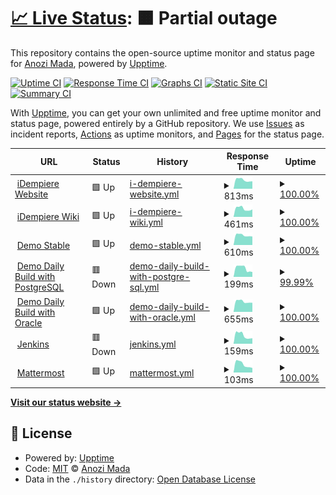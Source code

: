 # [📈 Live Status](https://anozimada.github.io/idempiere-status-page): <!--live status--> **🟧 Partial outage**

This repository contains the open-source uptime monitor and status page for [Anozi Mada](www.anozimada.com), powered by [Upptime](https://github.com/upptime/upptime).

[![Uptime CI](https://github.com/anozimada/idempiere-status-page/workflows/Uptime%20CI/badge.svg)](https://github.com/anozimada/idempiere-status-page/actions?query=workflow%3A%22Uptime+CI%22)
[![Response Time CI](https://github.com/anozimada/idempiere-status-page/workflows/Response%20Time%20CI/badge.svg)](https://github.com/anozimada/idempiere-status-page/actions?query=workflow%3A%22Response+Time+CI%22)
[![Graphs CI](https://github.com/anozimada/idempiere-status-page/workflows/Graphs%20CI/badge.svg)](https://github.com/anozimada/idempiere-status-page/actions?query=workflow%3A%22Graphs+CI%22)
[![Static Site CI](https://github.com/anozimada/idempiere-status-page/workflows/Static%20Site%20CI/badge.svg)](https://github.com/anozimada/idempiere-status-page/actions?query=workflow%3A%22Static+Site+CI%22)
[![Summary CI](https://github.com/anozimada/idempiere-status-page/workflows/Summary%20CI/badge.svg)](https://github.com/anozimada/idempiere-status-page/actions?query=workflow%3A%22Summary+CI%22)

With [Upptime](https://upptime.js.org), you can get your own unlimited and free uptime monitor and status page, powered entirely by a GitHub repository. We use [Issues](https://github.com/anozimada/idempiere-status-page/issues) as incident reports, [Actions](https://github.com/anozimada/idempiere-status-page/actions) as uptime monitors, and [Pages](https://anozimada.github.io/idempiere-status-page) for the status page.

<!--start: status pages-->
<!-- This summary is generated by Upptime (https://github.com/upptime/upptime) -->
<!-- Do not edit this manually, your changes will be overwritten -->
<!-- prettier-ignore -->
| URL | Status | History | Response Time | Uptime |
| --- | ------ | ------- | ------------- | ------ |
| <img alt="" src="https://favicons.githubusercontent.com/www.idempiere.org" height="13"> [iDempiere Website](https://www.idempiere.org) | 🟩 Up | [i-dempiere-website.yml](https://github.com/anozimada/idempiere-status-page/commits/HEAD/history/i-dempiere-website.yml) | <details><summary><img alt="Response time graph" src="./graphs/i-dempiere-website/response-time-week.png" height="20"> 813ms</summary><br><a href="https://anozimada.github.io/idempiere-status-page/history/i-dempiere-website"><img alt="Response time 934" src="https://img.shields.io/endpoint?url=https%3A%2F%2Fraw.githubusercontent.com%2Fanozimada%2Fidempiere-status-page%2FHEAD%2Fapi%2Fi-dempiere-website%2Fresponse-time.json"></a><br><a href="https://anozimada.github.io/idempiere-status-page/history/i-dempiere-website"><img alt="24-hour response time 896" src="https://img.shields.io/endpoint?url=https%3A%2F%2Fraw.githubusercontent.com%2Fanozimada%2Fidempiere-status-page%2FHEAD%2Fapi%2Fi-dempiere-website%2Fresponse-time-day.json"></a><br><a href="https://anozimada.github.io/idempiere-status-page/history/i-dempiere-website"><img alt="7-day response time 813" src="https://img.shields.io/endpoint?url=https%3A%2F%2Fraw.githubusercontent.com%2Fanozimada%2Fidempiere-status-page%2FHEAD%2Fapi%2Fi-dempiere-website%2Fresponse-time-week.json"></a><br><a href="https://anozimada.github.io/idempiere-status-page/history/i-dempiere-website"><img alt="30-day response time 819" src="https://img.shields.io/endpoint?url=https%3A%2F%2Fraw.githubusercontent.com%2Fanozimada%2Fidempiere-status-page%2FHEAD%2Fapi%2Fi-dempiere-website%2Fresponse-time-month.json"></a><br><a href="https://anozimada.github.io/idempiere-status-page/history/i-dempiere-website"><img alt="1-year response time 934" src="https://img.shields.io/endpoint?url=https%3A%2F%2Fraw.githubusercontent.com%2Fanozimada%2Fidempiere-status-page%2FHEAD%2Fapi%2Fi-dempiere-website%2Fresponse-time-year.json"></a></details> | <details><summary><a href="https://anozimada.github.io/idempiere-status-page/history/i-dempiere-website">100.00%</a></summary><a href="https://anozimada.github.io/idempiere-status-page/history/i-dempiere-website"><img alt="All-time uptime 99.62%" src="https://img.shields.io/endpoint?url=https%3A%2F%2Fraw.githubusercontent.com%2Fanozimada%2Fidempiere-status-page%2FHEAD%2Fapi%2Fi-dempiere-website%2Fuptime.json"></a><br><a href="https://anozimada.github.io/idempiere-status-page/history/i-dempiere-website"><img alt="24-hour uptime 100.00%" src="https://img.shields.io/endpoint?url=https%3A%2F%2Fraw.githubusercontent.com%2Fanozimada%2Fidempiere-status-page%2FHEAD%2Fapi%2Fi-dempiere-website%2Fuptime-day.json"></a><br><a href="https://anozimada.github.io/idempiere-status-page/history/i-dempiere-website"><img alt="7-day uptime 100.00%" src="https://img.shields.io/endpoint?url=https%3A%2F%2Fraw.githubusercontent.com%2Fanozimada%2Fidempiere-status-page%2FHEAD%2Fapi%2Fi-dempiere-website%2Fuptime-week.json"></a><br><a href="https://anozimada.github.io/idempiere-status-page/history/i-dempiere-website"><img alt="30-day uptime 98.47%" src="https://img.shields.io/endpoint?url=https%3A%2F%2Fraw.githubusercontent.com%2Fanozimada%2Fidempiere-status-page%2FHEAD%2Fapi%2Fi-dempiere-website%2Fuptime-month.json"></a><br><a href="https://anozimada.github.io/idempiere-status-page/history/i-dempiere-website"><img alt="1-year uptime 99.62%" src="https://img.shields.io/endpoint?url=https%3A%2F%2Fraw.githubusercontent.com%2Fanozimada%2Fidempiere-status-page%2FHEAD%2Fapi%2Fi-dempiere-website%2Fuptime-year.json"></a></details>
| <img alt="" src="https://www.wikipedia.org/static/favicon/wikipedia.ico" height="13"> [iDempiere Wiki](https://wiki.idempiere.org) | 🟩 Up | [i-dempiere-wiki.yml](https://github.com/anozimada/idempiere-status-page/commits/HEAD/history/i-dempiere-wiki.yml) | <details><summary><img alt="Response time graph" src="./graphs/i-dempiere-wiki/response-time-week.png" height="20"> 461ms</summary><br><a href="https://anozimada.github.io/idempiere-status-page/history/i-dempiere-wiki"><img alt="Response time 453" src="https://img.shields.io/endpoint?url=https%3A%2F%2Fraw.githubusercontent.com%2Fanozimada%2Fidempiere-status-page%2FHEAD%2Fapi%2Fi-dempiere-wiki%2Fresponse-time.json"></a><br><a href="https://anozimada.github.io/idempiere-status-page/history/i-dempiere-wiki"><img alt="24-hour response time 603" src="https://img.shields.io/endpoint?url=https%3A%2F%2Fraw.githubusercontent.com%2Fanozimada%2Fidempiere-status-page%2FHEAD%2Fapi%2Fi-dempiere-wiki%2Fresponse-time-day.json"></a><br><a href="https://anozimada.github.io/idempiere-status-page/history/i-dempiere-wiki"><img alt="7-day response time 461" src="https://img.shields.io/endpoint?url=https%3A%2F%2Fraw.githubusercontent.com%2Fanozimada%2Fidempiere-status-page%2FHEAD%2Fapi%2Fi-dempiere-wiki%2Fresponse-time-week.json"></a><br><a href="https://anozimada.github.io/idempiere-status-page/history/i-dempiere-wiki"><img alt="30-day response time 468" src="https://img.shields.io/endpoint?url=https%3A%2F%2Fraw.githubusercontent.com%2Fanozimada%2Fidempiere-status-page%2FHEAD%2Fapi%2Fi-dempiere-wiki%2Fresponse-time-month.json"></a><br><a href="https://anozimada.github.io/idempiere-status-page/history/i-dempiere-wiki"><img alt="1-year response time 453" src="https://img.shields.io/endpoint?url=https%3A%2F%2Fraw.githubusercontent.com%2Fanozimada%2Fidempiere-status-page%2FHEAD%2Fapi%2Fi-dempiere-wiki%2Fresponse-time-year.json"></a></details> | <details><summary><a href="https://anozimada.github.io/idempiere-status-page/history/i-dempiere-wiki">100.00%</a></summary><a href="https://anozimada.github.io/idempiere-status-page/history/i-dempiere-wiki"><img alt="All-time uptime 99.99%" src="https://img.shields.io/endpoint?url=https%3A%2F%2Fraw.githubusercontent.com%2Fanozimada%2Fidempiere-status-page%2FHEAD%2Fapi%2Fi-dempiere-wiki%2Fuptime.json"></a><br><a href="https://anozimada.github.io/idempiere-status-page/history/i-dempiere-wiki"><img alt="24-hour uptime 100.00%" src="https://img.shields.io/endpoint?url=https%3A%2F%2Fraw.githubusercontent.com%2Fanozimada%2Fidempiere-status-page%2FHEAD%2Fapi%2Fi-dempiere-wiki%2Fuptime-day.json"></a><br><a href="https://anozimada.github.io/idempiere-status-page/history/i-dempiere-wiki"><img alt="7-day uptime 100.00%" src="https://img.shields.io/endpoint?url=https%3A%2F%2Fraw.githubusercontent.com%2Fanozimada%2Fidempiere-status-page%2FHEAD%2Fapi%2Fi-dempiere-wiki%2Fuptime-week.json"></a><br><a href="https://anozimada.github.io/idempiere-status-page/history/i-dempiere-wiki"><img alt="30-day uptime 100.00%" src="https://img.shields.io/endpoint?url=https%3A%2F%2Fraw.githubusercontent.com%2Fanozimada%2Fidempiere-status-page%2FHEAD%2Fapi%2Fi-dempiere-wiki%2Fuptime-month.json"></a><br><a href="https://anozimada.github.io/idempiere-status-page/history/i-dempiere-wiki"><img alt="1-year uptime 99.99%" src="https://img.shields.io/endpoint?url=https%3A%2F%2Fraw.githubusercontent.com%2Fanozimada%2Fidempiere-status-page%2FHEAD%2Fapi%2Fi-dempiere-wiki%2Fuptime-year.json"></a></details>
| <img alt="" src="https://favicons.githubusercontent.com/demo.globalqss.com" height="13"> [Demo Stable](https://demo.globalqss.com/webui/) | 🟩 Up | [demo-stable.yml](https://github.com/anozimada/idempiere-status-page/commits/HEAD/history/demo-stable.yml) | <details><summary><img alt="Response time graph" src="./graphs/demo-stable/response-time-week.png" height="20"> 610ms</summary><br><a href="https://anozimada.github.io/idempiere-status-page/history/demo-stable"><img alt="Response time 638" src="https://img.shields.io/endpoint?url=https%3A%2F%2Fraw.githubusercontent.com%2Fanozimada%2Fidempiere-status-page%2FHEAD%2Fapi%2Fdemo-stable%2Fresponse-time.json"></a><br><a href="https://anozimada.github.io/idempiere-status-page/history/demo-stable"><img alt="24-hour response time 687" src="https://img.shields.io/endpoint?url=https%3A%2F%2Fraw.githubusercontent.com%2Fanozimada%2Fidempiere-status-page%2FHEAD%2Fapi%2Fdemo-stable%2Fresponse-time-day.json"></a><br><a href="https://anozimada.github.io/idempiere-status-page/history/demo-stable"><img alt="7-day response time 610" src="https://img.shields.io/endpoint?url=https%3A%2F%2Fraw.githubusercontent.com%2Fanozimada%2Fidempiere-status-page%2FHEAD%2Fapi%2Fdemo-stable%2Fresponse-time-week.json"></a><br><a href="https://anozimada.github.io/idempiere-status-page/history/demo-stable"><img alt="30-day response time 611" src="https://img.shields.io/endpoint?url=https%3A%2F%2Fraw.githubusercontent.com%2Fanozimada%2Fidempiere-status-page%2FHEAD%2Fapi%2Fdemo-stable%2Fresponse-time-month.json"></a><br><a href="https://anozimada.github.io/idempiere-status-page/history/demo-stable"><img alt="1-year response time 638" src="https://img.shields.io/endpoint?url=https%3A%2F%2Fraw.githubusercontent.com%2Fanozimada%2Fidempiere-status-page%2FHEAD%2Fapi%2Fdemo-stable%2Fresponse-time-year.json"></a></details> | <details><summary><a href="https://anozimada.github.io/idempiere-status-page/history/demo-stable">100.00%</a></summary><a href="https://anozimada.github.io/idempiere-status-page/history/demo-stable"><img alt="All-time uptime 99.96%" src="https://img.shields.io/endpoint?url=https%3A%2F%2Fraw.githubusercontent.com%2Fanozimada%2Fidempiere-status-page%2FHEAD%2Fapi%2Fdemo-stable%2Fuptime.json"></a><br><a href="https://anozimada.github.io/idempiere-status-page/history/demo-stable"><img alt="24-hour uptime 100.00%" src="https://img.shields.io/endpoint?url=https%3A%2F%2Fraw.githubusercontent.com%2Fanozimada%2Fidempiere-status-page%2FHEAD%2Fapi%2Fdemo-stable%2Fuptime-day.json"></a><br><a href="https://anozimada.github.io/idempiere-status-page/history/demo-stable"><img alt="7-day uptime 100.00%" src="https://img.shields.io/endpoint?url=https%3A%2F%2Fraw.githubusercontent.com%2Fanozimada%2Fidempiere-status-page%2FHEAD%2Fapi%2Fdemo-stable%2Fuptime-week.json"></a><br><a href="https://anozimada.github.io/idempiere-status-page/history/demo-stable"><img alt="30-day uptime 99.96%" src="https://img.shields.io/endpoint?url=https%3A%2F%2Fraw.githubusercontent.com%2Fanozimada%2Fidempiere-status-page%2FHEAD%2Fapi%2Fdemo-stable%2Fuptime-month.json"></a><br><a href="https://anozimada.github.io/idempiere-status-page/history/demo-stable"><img alt="1-year uptime 99.96%" src="https://img.shields.io/endpoint?url=https%3A%2F%2Fraw.githubusercontent.com%2Fanozimada%2Fidempiere-status-page%2FHEAD%2Fapi%2Fdemo-stable%2Fuptime-year.json"></a></details>
| <img alt="" src="https://favicons.githubusercontent.com/test.idempiere.org" height="13"> [Demo Daily Build with PostgreSQL](https://test.idempiere.org/webui/) | 🟥 Down | [demo-daily-build-with-postgre-sql.yml](https://github.com/anozimada/idempiere-status-page/commits/HEAD/history/demo-daily-build-with-postgre-sql.yml) | <details><summary><img alt="Response time graph" src="./graphs/demo-daily-build-with-postgre-sql/response-time-week.png" height="20"> 199ms</summary><br><a href="https://anozimada.github.io/idempiere-status-page/history/demo-daily-build-with-postgre-sql"><img alt="Response time 287" src="https://img.shields.io/endpoint?url=https%3A%2F%2Fraw.githubusercontent.com%2Fanozimada%2Fidempiere-status-page%2FHEAD%2Fapi%2Fdemo-daily-build-with-postgre-sql%2Fresponse-time.json"></a><br><a href="https://anozimada.github.io/idempiere-status-page/history/demo-daily-build-with-postgre-sql"><img alt="24-hour response time 252" src="https://img.shields.io/endpoint?url=https%3A%2F%2Fraw.githubusercontent.com%2Fanozimada%2Fidempiere-status-page%2FHEAD%2Fapi%2Fdemo-daily-build-with-postgre-sql%2Fresponse-time-day.json"></a><br><a href="https://anozimada.github.io/idempiere-status-page/history/demo-daily-build-with-postgre-sql"><img alt="7-day response time 199" src="https://img.shields.io/endpoint?url=https%3A%2F%2Fraw.githubusercontent.com%2Fanozimada%2Fidempiere-status-page%2FHEAD%2Fapi%2Fdemo-daily-build-with-postgre-sql%2Fresponse-time-week.json"></a><br><a href="https://anozimada.github.io/idempiere-status-page/history/demo-daily-build-with-postgre-sql"><img alt="30-day response time 201" src="https://img.shields.io/endpoint?url=https%3A%2F%2Fraw.githubusercontent.com%2Fanozimada%2Fidempiere-status-page%2FHEAD%2Fapi%2Fdemo-daily-build-with-postgre-sql%2Fresponse-time-month.json"></a><br><a href="https://anozimada.github.io/idempiere-status-page/history/demo-daily-build-with-postgre-sql"><img alt="1-year response time 287" src="https://img.shields.io/endpoint?url=https%3A%2F%2Fraw.githubusercontent.com%2Fanozimada%2Fidempiere-status-page%2FHEAD%2Fapi%2Fdemo-daily-build-with-postgre-sql%2Fresponse-time-year.json"></a></details> | <details><summary><a href="https://anozimada.github.io/idempiere-status-page/history/demo-daily-build-with-postgre-sql">99.99%</a></summary><a href="https://anozimada.github.io/idempiere-status-page/history/demo-daily-build-with-postgre-sql"><img alt="All-time uptime 99.85%" src="https://img.shields.io/endpoint?url=https%3A%2F%2Fraw.githubusercontent.com%2Fanozimada%2Fidempiere-status-page%2FHEAD%2Fapi%2Fdemo-daily-build-with-postgre-sql%2Fuptime.json"></a><br><a href="https://anozimada.github.io/idempiere-status-page/history/demo-daily-build-with-postgre-sql"><img alt="24-hour uptime 99.96%" src="https://img.shields.io/endpoint?url=https%3A%2F%2Fraw.githubusercontent.com%2Fanozimada%2Fidempiere-status-page%2FHEAD%2Fapi%2Fdemo-daily-build-with-postgre-sql%2Fuptime-day.json"></a><br><a href="https://anozimada.github.io/idempiere-status-page/history/demo-daily-build-with-postgre-sql"><img alt="7-day uptime 99.99%" src="https://img.shields.io/endpoint?url=https%3A%2F%2Fraw.githubusercontent.com%2Fanozimada%2Fidempiere-status-page%2FHEAD%2Fapi%2Fdemo-daily-build-with-postgre-sql%2Fuptime-week.json"></a><br><a href="https://anozimada.github.io/idempiere-status-page/history/demo-daily-build-with-postgre-sql"><img alt="30-day uptime 99.76%" src="https://img.shields.io/endpoint?url=https%3A%2F%2Fraw.githubusercontent.com%2Fanozimada%2Fidempiere-status-page%2FHEAD%2Fapi%2Fdemo-daily-build-with-postgre-sql%2Fuptime-month.json"></a><br><a href="https://anozimada.github.io/idempiere-status-page/history/demo-daily-build-with-postgre-sql"><img alt="1-year uptime 99.85%" src="https://img.shields.io/endpoint?url=https%3A%2F%2Fraw.githubusercontent.com%2Fanozimada%2Fidempiere-status-page%2FHEAD%2Fapi%2Fdemo-daily-build-with-postgre-sql%2Fuptime-year.json"></a></details>
| <img alt="" src="https://favicons.githubusercontent.com/test-oracle.idempiere.org" height="13"> [Demo Daily Build with Oracle](https://test-oracle.idempiere.org/webui/) | 🟩 Up | [demo-daily-build-with-oracle.yml](https://github.com/anozimada/idempiere-status-page/commits/HEAD/history/demo-daily-build-with-oracle.yml) | <details><summary><img alt="Response time graph" src="./graphs/demo-daily-build-with-oracle/response-time-week.png" height="20"> 655ms</summary><br><a href="https://anozimada.github.io/idempiere-status-page/history/demo-daily-build-with-oracle"><img alt="Response time 672" src="https://img.shields.io/endpoint?url=https%3A%2F%2Fraw.githubusercontent.com%2Fanozimada%2Fidempiere-status-page%2FHEAD%2Fapi%2Fdemo-daily-build-with-oracle%2Fresponse-time.json"></a><br><a href="https://anozimada.github.io/idempiere-status-page/history/demo-daily-build-with-oracle"><img alt="24-hour response time 767" src="https://img.shields.io/endpoint?url=https%3A%2F%2Fraw.githubusercontent.com%2Fanozimada%2Fidempiere-status-page%2FHEAD%2Fapi%2Fdemo-daily-build-with-oracle%2Fresponse-time-day.json"></a><br><a href="https://anozimada.github.io/idempiere-status-page/history/demo-daily-build-with-oracle"><img alt="7-day response time 655" src="https://img.shields.io/endpoint?url=https%3A%2F%2Fraw.githubusercontent.com%2Fanozimada%2Fidempiere-status-page%2FHEAD%2Fapi%2Fdemo-daily-build-with-oracle%2Fresponse-time-week.json"></a><br><a href="https://anozimada.github.io/idempiere-status-page/history/demo-daily-build-with-oracle"><img alt="30-day response time 625" src="https://img.shields.io/endpoint?url=https%3A%2F%2Fraw.githubusercontent.com%2Fanozimada%2Fidempiere-status-page%2FHEAD%2Fapi%2Fdemo-daily-build-with-oracle%2Fresponse-time-month.json"></a><br><a href="https://anozimada.github.io/idempiere-status-page/history/demo-daily-build-with-oracle"><img alt="1-year response time 672" src="https://img.shields.io/endpoint?url=https%3A%2F%2Fraw.githubusercontent.com%2Fanozimada%2Fidempiere-status-page%2FHEAD%2Fapi%2Fdemo-daily-build-with-oracle%2Fresponse-time-year.json"></a></details> | <details><summary><a href="https://anozimada.github.io/idempiere-status-page/history/demo-daily-build-with-oracle">100.00%</a></summary><a href="https://anozimada.github.io/idempiere-status-page/history/demo-daily-build-with-oracle"><img alt="All-time uptime 97.07%" src="https://img.shields.io/endpoint?url=https%3A%2F%2Fraw.githubusercontent.com%2Fanozimada%2Fidempiere-status-page%2FHEAD%2Fapi%2Fdemo-daily-build-with-oracle%2Fuptime.json"></a><br><a href="https://anozimada.github.io/idempiere-status-page/history/demo-daily-build-with-oracle"><img alt="24-hour uptime 100.00%" src="https://img.shields.io/endpoint?url=https%3A%2F%2Fraw.githubusercontent.com%2Fanozimada%2Fidempiere-status-page%2FHEAD%2Fapi%2Fdemo-daily-build-with-oracle%2Fuptime-day.json"></a><br><a href="https://anozimada.github.io/idempiere-status-page/history/demo-daily-build-with-oracle"><img alt="7-day uptime 100.00%" src="https://img.shields.io/endpoint?url=https%3A%2F%2Fraw.githubusercontent.com%2Fanozimada%2Fidempiere-status-page%2FHEAD%2Fapi%2Fdemo-daily-build-with-oracle%2Fuptime-week.json"></a><br><a href="https://anozimada.github.io/idempiere-status-page/history/demo-daily-build-with-oracle"><img alt="30-day uptime 88.38%" src="https://img.shields.io/endpoint?url=https%3A%2F%2Fraw.githubusercontent.com%2Fanozimada%2Fidempiere-status-page%2FHEAD%2Fapi%2Fdemo-daily-build-with-oracle%2Fuptime-month.json"></a><br><a href="https://anozimada.github.io/idempiere-status-page/history/demo-daily-build-with-oracle"><img alt="1-year uptime 97.07%" src="https://img.shields.io/endpoint?url=https%3A%2F%2Fraw.githubusercontent.com%2Fanozimada%2Fidempiere-status-page%2FHEAD%2Fapi%2Fdemo-daily-build-with-oracle%2Fuptime-year.json"></a></details>
| <img alt="" src="https://favicons.githubusercontent.com/jenkins.idempiere.org" height="13"> [Jenkins](https://jenkins.idempiere.org) | 🟥 Down | [jenkins.yml](https://github.com/anozimada/idempiere-status-page/commits/HEAD/history/jenkins.yml) | <details><summary><img alt="Response time graph" src="./graphs/jenkins/response-time-week.png" height="20"> 159ms</summary><br><a href="https://anozimada.github.io/idempiere-status-page/history/jenkins"><img alt="Response time 317" src="https://img.shields.io/endpoint?url=https%3A%2F%2Fraw.githubusercontent.com%2Fanozimada%2Fidempiere-status-page%2FHEAD%2Fapi%2Fjenkins%2Fresponse-time.json"></a><br><a href="https://anozimada.github.io/idempiere-status-page/history/jenkins"><img alt="24-hour response time 224" src="https://img.shields.io/endpoint?url=https%3A%2F%2Fraw.githubusercontent.com%2Fanozimada%2Fidempiere-status-page%2FHEAD%2Fapi%2Fjenkins%2Fresponse-time-day.json"></a><br><a href="https://anozimada.github.io/idempiere-status-page/history/jenkins"><img alt="7-day response time 159" src="https://img.shields.io/endpoint?url=https%3A%2F%2Fraw.githubusercontent.com%2Fanozimada%2Fidempiere-status-page%2FHEAD%2Fapi%2Fjenkins%2Fresponse-time-week.json"></a><br><a href="https://anozimada.github.io/idempiere-status-page/history/jenkins"><img alt="30-day response time 186" src="https://img.shields.io/endpoint?url=https%3A%2F%2Fraw.githubusercontent.com%2Fanozimada%2Fidempiere-status-page%2FHEAD%2Fapi%2Fjenkins%2Fresponse-time-month.json"></a><br><a href="https://anozimada.github.io/idempiere-status-page/history/jenkins"><img alt="1-year response time 317" src="https://img.shields.io/endpoint?url=https%3A%2F%2Fraw.githubusercontent.com%2Fanozimada%2Fidempiere-status-page%2FHEAD%2Fapi%2Fjenkins%2Fresponse-time-year.json"></a></details> | <details><summary><a href="https://anozimada.github.io/idempiere-status-page/history/jenkins">100.00%</a></summary><a href="https://anozimada.github.io/idempiere-status-page/history/jenkins"><img alt="All-time uptime 99.75%" src="https://img.shields.io/endpoint?url=https%3A%2F%2Fraw.githubusercontent.com%2Fanozimada%2Fidempiere-status-page%2FHEAD%2Fapi%2Fjenkins%2Fuptime.json"></a><br><a href="https://anozimada.github.io/idempiere-status-page/history/jenkins"><img alt="24-hour uptime 99.99%" src="https://img.shields.io/endpoint?url=https%3A%2F%2Fraw.githubusercontent.com%2Fanozimada%2Fidempiere-status-page%2FHEAD%2Fapi%2Fjenkins%2Fuptime-day.json"></a><br><a href="https://anozimada.github.io/idempiere-status-page/history/jenkins"><img alt="7-day uptime 100.00%" src="https://img.shields.io/endpoint?url=https%3A%2F%2Fraw.githubusercontent.com%2Fanozimada%2Fidempiere-status-page%2FHEAD%2Fapi%2Fjenkins%2Fuptime-week.json"></a><br><a href="https://anozimada.github.io/idempiere-status-page/history/jenkins"><img alt="30-day uptime 100.00%" src="https://img.shields.io/endpoint?url=https%3A%2F%2Fraw.githubusercontent.com%2Fanozimada%2Fidempiere-status-page%2FHEAD%2Fapi%2Fjenkins%2Fuptime-month.json"></a><br><a href="https://anozimada.github.io/idempiere-status-page/history/jenkins"><img alt="1-year uptime 99.75%" src="https://img.shields.io/endpoint?url=https%3A%2F%2Fraw.githubusercontent.com%2Fanozimada%2Fidempiere-status-page%2FHEAD%2Fapi%2Fjenkins%2Fuptime-year.json"></a></details>
| <img alt="" src="https://mattermost.com/wp-content/themes/mattermostv3/favicon-32x32.png" height="13"> [Mattermost](https://mattermost.idempiere.org) | 🟩 Up | [mattermost.yml](https://github.com/anozimada/idempiere-status-page/commits/HEAD/history/mattermost.yml) | <details><summary><img alt="Response time graph" src="./graphs/mattermost/response-time-week.png" height="20"> 103ms</summary><br><a href="https://anozimada.github.io/idempiere-status-page/history/mattermost"><img alt="Response time 139" src="https://img.shields.io/endpoint?url=https%3A%2F%2Fraw.githubusercontent.com%2Fanozimada%2Fidempiere-status-page%2FHEAD%2Fapi%2Fmattermost%2Fresponse-time.json"></a><br><a href="https://anozimada.github.io/idempiere-status-page/history/mattermost"><img alt="24-hour response time 172" src="https://img.shields.io/endpoint?url=https%3A%2F%2Fraw.githubusercontent.com%2Fanozimada%2Fidempiere-status-page%2FHEAD%2Fapi%2Fmattermost%2Fresponse-time-day.json"></a><br><a href="https://anozimada.github.io/idempiere-status-page/history/mattermost"><img alt="7-day response time 103" src="https://img.shields.io/endpoint?url=https%3A%2F%2Fraw.githubusercontent.com%2Fanozimada%2Fidempiere-status-page%2FHEAD%2Fapi%2Fmattermost%2Fresponse-time-week.json"></a><br><a href="https://anozimada.github.io/idempiere-status-page/history/mattermost"><img alt="30-day response time 115" src="https://img.shields.io/endpoint?url=https%3A%2F%2Fraw.githubusercontent.com%2Fanozimada%2Fidempiere-status-page%2FHEAD%2Fapi%2Fmattermost%2Fresponse-time-month.json"></a><br><a href="https://anozimada.github.io/idempiere-status-page/history/mattermost"><img alt="1-year response time 139" src="https://img.shields.io/endpoint?url=https%3A%2F%2Fraw.githubusercontent.com%2Fanozimada%2Fidempiere-status-page%2FHEAD%2Fapi%2Fmattermost%2Fresponse-time-year.json"></a></details> | <details><summary><a href="https://anozimada.github.io/idempiere-status-page/history/mattermost">100.00%</a></summary><a href="https://anozimada.github.io/idempiere-status-page/history/mattermost"><img alt="All-time uptime 100.00%" src="https://img.shields.io/endpoint?url=https%3A%2F%2Fraw.githubusercontent.com%2Fanozimada%2Fidempiere-status-page%2FHEAD%2Fapi%2Fmattermost%2Fuptime.json"></a><br><a href="https://anozimada.github.io/idempiere-status-page/history/mattermost"><img alt="24-hour uptime 100.00%" src="https://img.shields.io/endpoint?url=https%3A%2F%2Fraw.githubusercontent.com%2Fanozimada%2Fidempiere-status-page%2FHEAD%2Fapi%2Fmattermost%2Fuptime-day.json"></a><br><a href="https://anozimada.github.io/idempiere-status-page/history/mattermost"><img alt="7-day uptime 100.00%" src="https://img.shields.io/endpoint?url=https%3A%2F%2Fraw.githubusercontent.com%2Fanozimada%2Fidempiere-status-page%2FHEAD%2Fapi%2Fmattermost%2Fuptime-week.json"></a><br><a href="https://anozimada.github.io/idempiere-status-page/history/mattermost"><img alt="30-day uptime 100.00%" src="https://img.shields.io/endpoint?url=https%3A%2F%2Fraw.githubusercontent.com%2Fanozimada%2Fidempiere-status-page%2FHEAD%2Fapi%2Fmattermost%2Fuptime-month.json"></a><br><a href="https://anozimada.github.io/idempiere-status-page/history/mattermost"><img alt="1-year uptime 100.00%" src="https://img.shields.io/endpoint?url=https%3A%2F%2Fraw.githubusercontent.com%2Fanozimada%2Fidempiere-status-page%2FHEAD%2Fapi%2Fmattermost%2Fuptime-year.json"></a></details>

<!--end: status pages-->

[**Visit our status website →**](https://anozimada.github.io/idempiere-status-page)

## 📄 License

- Powered by: [Upptime](https://github.com/upptime/upptime)
- Code: [MIT](./LICENSE) © [Anozi Mada](www.anozimada.com)
- Data in the `./history` directory: [Open Database License](https://opendatacommons.org/licenses/odbl/1-0/)
